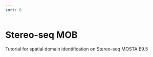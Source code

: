 ```yaml
---
sort: 6
---
```


# Stereo-seq MOB

Tutorial for spatial domain identification on Stereo-seq MOSTA E9.5
